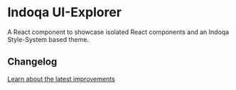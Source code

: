 # Indoqa UI-Explorer

A React component to showcase isolated React components and an
Indoqa Style-System based theme.

## Changelog
[Learn about the latest improvements](./CHANGELOG.md)
